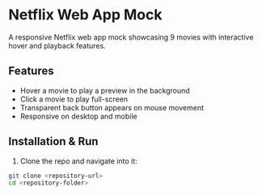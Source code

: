 # Netflix Web App Mock

A responsive Netflix web app mock showcasing 9 movies with interactive hover and playback features.

## Features
- Hover a movie to play a preview in the background  
- Click a movie to play full-screen  
- Transparent back button appears on mouse movement  
- Responsive on desktop and mobile  

## Installation & Run
1. Clone the repo and navigate into it:
```bash
git clone <repository-url>
cd <repository-folder>



